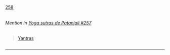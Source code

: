 [258](https://github.com/guilhermeprokisch/guilherme/issues/258) 
###### 




 ######  Mention in [Yoga sutras de Patanjali #257](Yoga-sutras-de-Patanjali-#257)  
 > [Yantras](Yantras) 


![]()

-------------------------------------------------------------------------------

